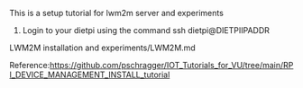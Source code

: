This is a setup tutorial for lwm2m server and experiments

1. Login to your dietpi using the command ssh dietpi@DIETPIIPADDR

LWM2M installation and experiments/LWM2M.md


Reference:https://github.com/pschragger/IOT_Tutorials_for_VU/tree/main/RPI_DEVICE_MANAGEMENT_INSTALL_tutorial
